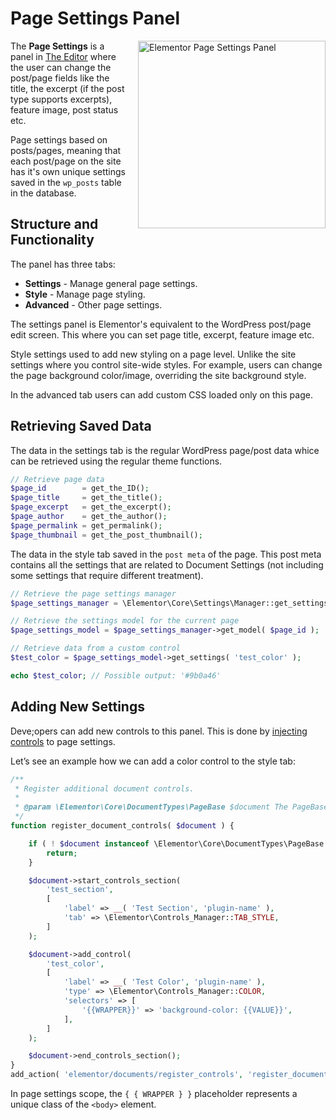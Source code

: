 # Page Settings Panel

<img src="/assets/img/page-settings-panel.png" alt="Elementor Page Settings Panel" style="float: right; width: 300px; margin-left: 20px; margin-bottom: 20px;">

The **Page Settings** is a panel in [The Editor](/editor/) where the user can change the post/page fields like the title, the excerpt (if the post type supports excerpts), feature image, post status etc.

Page settings based on posts/pages, meaning that each post/page on the site has it's own unique settings saved in the `wp_posts` table in the database.

## Structure and Functionality

The panel has three tabs:

* **Settings** - Manage general page settings.
* **Style** - Manage page styling.
* **Advanced** - Other page settings.

The settings panel is Elementor's equivalent to the WordPress post/page edit screen. This where you can set page title, excerpt, feature image etc.

Style settings used to add new styling on a page level. Unlike the site settings where you control site-wide styles. For example, users can change the page background color/image, overriding the site background style.

In the advanced tab users can add custom CSS loaded only on this page.

## Retrieving Saved Data

The data in the settings tab is the regular WordPress page/post data whice can be retrieved using the regular theme functions.

```php
// Retrieve page data
$page_id        = get_the_ID();
$page_title     = get_the_title();
$page_excerpt   = get_the_excerpt();
$page_author    = get_the_author();
$page_permalink = get_permalink();
$page_thumbnail = get_the_post_thumbnail();
```

The data in the style tab saved in the `post meta` of the page. This post meta contains all the settings that are related to Document Settings (not including some settings that require different treatment).

```php
// Retrieve the page settings manager
$page_settings_manager = \Elementor\Core\Settings\Manager::get_settings_managers( 'page' );

// Retrieve the settings model for the current page
$page_settings_model = $page_settings_manager->get_model( $page_id );

// Retrieve data from a custom control
$test_color = $page_settings_model->get_settings( 'test_color' );

echo $test_color; // Possible output: '#9b0a46'
```

## Adding New Settings

Deve;opers can add new controls to this panel. This is done by [injecting controls](/hooks/injecting-controls) to page settings.

Let’s see an example how we can add a color control to the style tab:

```php
/**
 * Register additional document controls.
 *
 * @param \Elementor\Core\DocumentTypes\PageBase $document The PageBase document instance.
 */
function register_document_controls( $document ) {

    if ( ! $document instanceof \Elementor\Core\DocumentTypes\PageBase || ! $document::get_property( 'has_elements' ) ) {
        return;
    }

    $document->start_controls_section(
        'test_section',
        [
            'label' => __( 'Test Section', 'plugin-name' ),
            'tab' => \Elementor\Controls_Manager::TAB_STYLE,
        ]
    );

	$document->add_control(
		'test_color',
		[
			'label' => __( 'Test Color', 'plugin-name' ),
			'type' => \Elementor\Controls_Manager::COLOR,
			'selectors' => [
				'{{WRAPPER}}' => 'background-color: {{VALUE}}',
			],
		]
	);

    $document->end_controls_section();
}
add_action( 'elementor/documents/register_controls', 'register_document_controls' );
```

In page settings scope, the `{ { WRAPPER } }` placeholder represents a unique class of the `<body>` element. 
